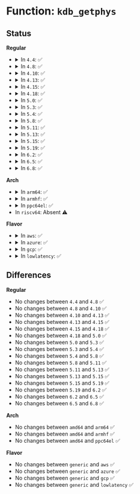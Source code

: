 # Function: <code>kdb_getphys</code>

## Status
<b>Regular</b>
<ul>
<li>
<details>
<summary>In <code>4.4</code>: ✅</summary>

```c
int kdb_getphys(void *res, long unsigned int addr, size_t size);
```

**Collision:** Unique Static

**Inline:** No

**Transformation:** False

**Instances:**

```
In kernel/debug/kdb/kdb_support.c (ffffffff811379a0)
Location: kernel/debug/kdb/kdb_support.c:377
Inline: False
Direct callers:
  - kernel/debug/kdb/kdb_support.c:kdb_getphysword
  - kernel/debug/kdb/kdb_support.c:kdb_getphysword
  - kernel/debug/kdb/kdb_support.c:kdb_getphysword
  - kernel/debug/kdb/kdb_support.c:kdb_getphysword
```
**Symbols:**

```
ffffffff811379a0-ffffffff81137a44: kdb_getphys (STB_LOCAL)
```
</details>
</li>
<li>
<details>
<summary>In <code>4.8</code>: ✅</summary>

```c
int kdb_getphys(void *res, long unsigned int addr, size_t size);
```

**Collision:** Unique Static

**Inline:** No

**Transformation:** False

**Instances:**

```
In kernel/debug/kdb/kdb_support.c (ffffffff8113fe70)
Location: kernel/debug/kdb/kdb_support.c:377
Inline: False
Direct callers:
  - kernel/debug/kdb/kdb_support.c:kdb_getphysword
  - kernel/debug/kdb/kdb_support.c:kdb_getphysword
  - kernel/debug/kdb/kdb_support.c:kdb_getphysword
  - kernel/debug/kdb/kdb_support.c:kdb_getphysword
```
**Symbols:**

```
ffffffff8113fe70-ffffffff8113ff0c: kdb_getphys (STB_LOCAL)
```
</details>
</li>
<li>
<details>
<summary>In <code>4.10</code>: ✅</summary>

```c
int kdb_getphys(void *res, long unsigned int addr, size_t size);
```

**Collision:** Unique Static

**Inline:** No

**Transformation:** False

**Instances:**

```
In kernel/debug/kdb/kdb_support.c (ffffffff81149c40)
Location: kernel/debug/kdb/kdb_support.c:377
Inline: False
Direct callers:
  - kernel/debug/kdb/kdb_support.c:kdb_getphysword
  - kernel/debug/kdb/kdb_support.c:kdb_getphysword
  - kernel/debug/kdb/kdb_support.c:kdb_getphysword
  - kernel/debug/kdb/kdb_support.c:kdb_getphysword
```
**Symbols:**

```
ffffffff81149c40-ffffffff81149cf8: kdb_getphys (STB_LOCAL)
```
</details>
</li>
<li>
<details>
<summary>In <code>4.13</code>: ✅</summary>

```c
int kdb_getphys(void *res, long unsigned int addr, size_t size);
```

**Collision:** Unique Static

**Inline:** No

**Transformation:** False

**Instances:**

```
In kernel/debug/kdb/kdb_support.c (ffffffff8114ba40)
Location: kernel/debug/kdb/kdb_support.c:377
Inline: False
Direct callers:
  - kernel/debug/kdb/kdb_support.c:kdb_getphysword
  - kernel/debug/kdb/kdb_support.c:kdb_getphysword
  - kernel/debug/kdb/kdb_support.c:kdb_getphysword
  - kernel/debug/kdb/kdb_support.c:kdb_getphysword
```
**Symbols:**

```
ffffffff8114ba40-ffffffff8114bb56: kdb_getphys (STB_LOCAL)
```
</details>
</li>
<li>
<details>
<summary>In <code>4.15</code>: ✅</summary>

```c
int kdb_getphys(void *res, long unsigned int addr, size_t size);
```

**Collision:** Unique Static

**Inline:** No

**Transformation:** False

**Instances:**

```
In kernel/debug/kdb/kdb_support.c (ffffffff81158300)
Location: kernel/debug/kdb/kdb_support.c:377
Inline: False
Direct callers:
  - kernel/debug/kdb/kdb_support.c:kdb_getphysword
  - kernel/debug/kdb/kdb_support.c:kdb_getphysword
  - kernel/debug/kdb/kdb_support.c:kdb_getphysword
  - kernel/debug/kdb/kdb_support.c:kdb_getphysword
```
**Symbols:**

```
ffffffff81158300-ffffffff81158426: kdb_getphys (STB_LOCAL)
```
</details>
</li>
<li>
<details>
<summary>In <code>4.18</code>: ✅</summary>

```c
int kdb_getphys(void *res, long unsigned int addr, size_t size);
```

**Collision:** Unique Static

**Inline:** No

**Transformation:** False

**Instances:**

```
In kernel/debug/kdb/kdb_support.c (ffffffff81166f20)
Location: kernel/debug/kdb/kdb_support.c:377
Inline: False
Direct callers:
  - kernel/debug/kdb/kdb_support.c:kdb_getphysword
  - kernel/debug/kdb/kdb_support.c:kdb_getphysword
  - kernel/debug/kdb/kdb_support.c:kdb_getphysword
  - kernel/debug/kdb/kdb_support.c:kdb_getphysword
```
**Symbols:**

```
ffffffff81166f20-ffffffff81167041: kdb_getphys (STB_LOCAL)
```
</details>
</li>
<li>
<details>
<summary>In <code>5.0</code>: ✅</summary>

```c
int kdb_getphys(void *res, long unsigned int addr, size_t size);
```

**Collision:** Unique Static

**Inline:** No

**Transformation:** False

**Instances:**

```
In kernel/debug/kdb/kdb_support.c (ffffffff81173c80)
Location: kernel/debug/kdb/kdb_support.c:377
Inline: False
Direct callers:
  - kernel/debug/kdb/kdb_support.c:kdb_getphysword
  - kernel/debug/kdb/kdb_support.c:kdb_getphysword
  - kernel/debug/kdb/kdb_support.c:kdb_getphysword
  - kernel/debug/kdb/kdb_support.c:kdb_getphysword
```
**Symbols:**

```
ffffffff81173c80-ffffffff81173da1: kdb_getphys (STB_LOCAL)
```
</details>
</li>
<li>
<details>
<summary>In <code>5.3</code>: ✅</summary>

```c
int kdb_getphys(void *res, long unsigned int addr, size_t size);
```

**Collision:** Unique Static

**Inline:** No

**Transformation:** False

**Instances:**

```
In kernel/debug/kdb/kdb_support.c (ffffffff81180a60)
Location: kernel/debug/kdb/kdb_support.c:377
Inline: False
Direct callers:
  - kernel/debug/kdb/kdb_support.c:kdb_getphysword
  - kernel/debug/kdb/kdb_support.c:kdb_getphysword
  - kernel/debug/kdb/kdb_support.c:kdb_getphysword
  - kernel/debug/kdb/kdb_support.c:kdb_getphysword
```
**Symbols:**

```
ffffffff81180a60-ffffffff81180b26: kdb_getphys (STB_LOCAL)
```
</details>
</li>
<li>
<details>
<summary>In <code>5.4</code>: ✅</summary>

```c
int kdb_getphys(void *res, long unsigned int addr, size_t size);
```

**Collision:** Unique Static

**Inline:** No

**Transformation:** False

**Instances:**

```
In kernel/debug/kdb/kdb_support.c (ffffffff8118c8d0)
Location: kernel/debug/kdb/kdb_support.c:377
Inline: False
Direct callers:
  - kernel/debug/kdb/kdb_support.c:kdb_getphysword
  - kernel/debug/kdb/kdb_support.c:kdb_getphysword
  - kernel/debug/kdb/kdb_support.c:kdb_getphysword
  - kernel/debug/kdb/kdb_support.c:kdb_getphysword
```
**Symbols:**

```
ffffffff8118c8d0-ffffffff8118c996: kdb_getphys (STB_LOCAL)
```
</details>
</li>
<li>
<details>
<summary>In <code>5.8</code>: ✅</summary>

```c
int kdb_getphys(void *res, long unsigned int addr, size_t size);
```

**Collision:** Unique Static

**Inline:** No

**Transformation:** False

**Instances:**

```
In kernel/debug/kdb/kdb_support.c (ffffffff811a1290)
Location: kernel/debug/kdb/kdb_support.c:377
Inline: False
Direct callers:
  - kernel/debug/kdb/kdb_support.c:kdb_getphysword
  - kernel/debug/kdb/kdb_support.c:kdb_getphysword
  - kernel/debug/kdb/kdb_support.c:kdb_getphysword
  - kernel/debug/kdb/kdb_support.c:kdb_getphysword
```
**Symbols:**

```
ffffffff811a1290-ffffffff811a1414: kdb_getphys (STB_LOCAL)
```
</details>
</li>
<li>
<details>
<summary>In <code>5.11</code>: ✅</summary>

```c
int kdb_getphys(void *res, long unsigned int addr, size_t size);
```

**Collision:** Unique Static

**Inline:** No

**Transformation:** False

**Instances:**

```
In kernel/debug/kdb/kdb_support.c (ffffffff8119e3e0)
Location: kernel/debug/kdb/kdb_support.c:377
Inline: False
Direct callers:
  - kernel/debug/kdb/kdb_support.c:kdb_getphysword
  - kernel/debug/kdb/kdb_support.c:kdb_getphysword
  - kernel/debug/kdb/kdb_support.c:kdb_getphysword
  - kernel/debug/kdb/kdb_support.c:kdb_getphysword
```
**Symbols:**

```
ffffffff8119e3e0-ffffffff8119e564: kdb_getphys (STB_LOCAL)
```
</details>
</li>
<li>
<details>
<summary>In <code>5.13</code>: ✅</summary>

```c
int kdb_getphys(void *res, long unsigned int addr, size_t size);
```

**Collision:** Unique Static

**Inline:** No

**Transformation:** False

**Instances:**

```
In kernel/debug/kdb/kdb_support.c (ffffffff8119f130)
Location: kernel/debug/kdb/kdb_support.c:367
Inline: False
Direct callers:
  - kernel/debug/kdb/kdb_support.c:kdb_getphysword
  - kernel/debug/kdb/kdb_support.c:kdb_getphysword
  - kernel/debug/kdb/kdb_support.c:kdb_getphysword
  - kernel/debug/kdb/kdb_support.c:kdb_getphysword
```
**Symbols:**

```
ffffffff8119f130-ffffffff8119f25e: kdb_getphys (STB_LOCAL)
```
</details>
</li>
<li>
<details>
<summary>In <code>5.15</code>: ✅</summary>

```c
int kdb_getphys(void *res, long unsigned int addr, size_t size);
```

**Collision:** Unique Static

**Inline:** No

**Transformation:** False

**Instances:**

```
In kernel/debug/kdb/kdb_support.c (ffffffff811c8fb0)
Location: kernel/debug/kdb/kdb_support.c:318
Inline: False
Direct callers:
  - kernel/debug/kdb/kdb_support.c:kdb_getphysword
  - kernel/debug/kdb/kdb_support.c:kdb_getphysword
  - kernel/debug/kdb/kdb_support.c:kdb_getphysword
  - kernel/debug/kdb/kdb_support.c:kdb_getphysword
```
**Symbols:**

```
ffffffff811c8fb0-ffffffff811c90de: kdb_getphys (STB_LOCAL)
```
</details>
</li>
<li>
<details>
<summary>In <code>5.19</code>: ✅</summary>

```c
int kdb_getphys(void *res, long unsigned int addr, size_t size);
```

**Collision:** Unique Static

**Inline:** No

**Transformation:** False

**Instances:**

```
In kernel/debug/kdb/kdb_support.c (ffffffff811fca40)
Location: kernel/debug/kdb/kdb_support.c:317
Inline: False
Direct callers:
  - kernel/debug/kdb/kdb_support.c:kdb_getphysword
  - kernel/debug/kdb/kdb_support.c:kdb_getphysword
  - kernel/debug/kdb/kdb_support.c:kdb_getphysword
  - kernel/debug/kdb/kdb_support.c:kdb_getphysword
```
**Symbols:**

```
ffffffff811fca40-ffffffff811fcbfd: kdb_getphys (STB_LOCAL)
```
</details>
</li>
<li>
<details>
<summary>In <code>6.2</code>: ✅</summary>

```c
int kdb_getphys(void *res, long unsigned int addr, size_t size);
```

**Collision:** Unique Static

**Inline:** No

**Transformation:** False

**Instances:**

```
In kernel/debug/kdb/kdb_support.c (ffffffff81244160)
Location: kernel/debug/kdb/kdb_support.c:317
Inline: False
Direct callers:
  - kernel/debug/kdb/kdb_support.c:kdb_getphysword
  - kernel/debug/kdb/kdb_support.c:kdb_getphysword
  - kernel/debug/kdb/kdb_support.c:kdb_getphysword
  - kernel/debug/kdb/kdb_support.c:kdb_getphysword
```
**Symbols:**

```
ffffffff81244160-ffffffff8124431a: kdb_getphys (STB_LOCAL)
```
</details>
</li>
<li>
<details>
<summary>In <code>6.5</code>: ✅</summary>

```c
int kdb_getphys(void *res, long unsigned int addr, size_t size);
```

**Collision:** Unique Static

**Inline:** No

**Transformation:** False

**Instances:**

```
In kernel/debug/kdb/kdb_support.c (ffffffff8125b240)
Location: kernel/debug/kdb/kdb_support.c:317
Inline: False
Direct callers:
  - kernel/debug/kdb/kdb_support.c:kdb_getphysword
  - kernel/debug/kdb/kdb_support.c:kdb_getphysword
  - kernel/debug/kdb/kdb_support.c:kdb_getphysword
  - kernel/debug/kdb/kdb_support.c:kdb_getphysword
```
**Symbols:**

```
ffffffff8125b240-ffffffff8125b3fa: kdb_getphys (STB_LOCAL)
```
</details>
</li>
<li>
<details>
<summary>In <code>6.8</code>: ✅</summary>

```c
int kdb_getphys(void *res, long unsigned int addr, size_t size);
```

**Collision:** Unique Static

**Inline:** No

**Transformation:** False

**Instances:**

```
In kernel/debug/kdb/kdb_support.c (ffffffff81275110)
Location: kernel/debug/kdb/kdb_support.c:317
Inline: False
Direct callers:
  - kernel/debug/kdb/kdb_support.c:kdb_getphysword
  - kernel/debug/kdb/kdb_support.c:kdb_getphysword
  - kernel/debug/kdb/kdb_support.c:kdb_getphysword
  - kernel/debug/kdb/kdb_support.c:kdb_getphysword
```
**Symbols:**

```
ffffffff81275110-ffffffff81275338: kdb_getphys (STB_LOCAL)
```
</details>
</li>
</ul>
<b>Arch</b>
<ul>
<li>
<details>
<summary>In <code>arm64</code>: ✅</summary>

```c
int kdb_getphys(void *res, long unsigned int addr, size_t size);
```

**Collision:** Unique Static

**Inline:** No

**Transformation:** False

**Instances:**

```
In kernel/debug/kdb/kdb_support.c (ffff800010203c28)
Location: kernel/debug/kdb/kdb_support.c:377
Inline: False
Direct callers:
  - kernel/debug/kdb/kdb_support.c:kdb_getphysword
  - kernel/debug/kdb/kdb_support.c:kdb_getphysword
  - kernel/debug/kdb/kdb_support.c:kdb_getphysword
  - kernel/debug/kdb/kdb_support.c:kdb_getphysword
```
**Symbols:**

```
ffff800010203c28-ffff800010203ce0: kdb_getphys (STB_LOCAL)
```
</details>
</li>
<li>
<details>
<summary>In <code>armhf</code>: ✅</summary>

```c
int kdb_getphys(void *res, long unsigned int addr, size_t size);
```

**Collision:** Unique Static

**Inline:** No

**Transformation:** False

**Instances:**

```
In kernel/debug/kdb/kdb_support.c (c0442b50)
Location: kernel/debug/kdb/kdb_support.c:377
Inline: False
Direct callers:
  - kernel/debug/kdb/kdb_support.c:kdb_getphysword
  - kernel/debug/kdb/kdb_support.c:kdb_getphysword
  - kernel/debug/kdb/kdb_support.c:kdb_getphysword
```
**Symbols:**

```
c0442b50-c0442bdc: kdb_getphys (STB_LOCAL)
```
</details>
</li>
<li>
<details>
<summary>In <code>ppc64el</code>: ✅</summary>

```c
int kdb_getphys(void *res, long unsigned int addr, size_t size);
```

**Collision:** Unique Static

**Inline:** No

**Transformation:** False

**Instances:**

```
In kernel/debug/kdb/kdb_support.c (c00000000027e410)
Location: kernel/debug/kdb/kdb_support.c:377
Inline: False
Direct callers:
  - kernel/debug/kdb/kdb_support.c:kdb_getphysword
  - kernel/debug/kdb/kdb_support.c:kdb_getphysword
  - kernel/debug/kdb/kdb_support.c:kdb_getphysword
  - kernel/debug/kdb/kdb_support.c:kdb_getphysword
```
**Symbols:**

```
c00000000027e410-c00000000027e52c: kdb_getphys (STB_LOCAL)
```
</details>
</li>
<li>
In <code>riscv64</code>: Absent ⚠️
</li>
</ul>
<b>Flavor</b>
<ul>
<li>
<details>
<summary>In <code>aws</code>: ✅</summary>

```c
int kdb_getphys(void *res, long unsigned int addr, size_t size);
```

**Collision:** Unique Static

**Inline:** No

**Transformation:** False

**Instances:**

```
In kernel/debug/kdb/kdb_support.c (ffffffff81184ef0)
Location: kernel/debug/kdb/kdb_support.c:377
Inline: False
Direct callers:
  - kernel/debug/kdb/kdb_support.c:kdb_getphysword
  - kernel/debug/kdb/kdb_support.c:kdb_getphysword
  - kernel/debug/kdb/kdb_support.c:kdb_getphysword
  - kernel/debug/kdb/kdb_support.c:kdb_getphysword
```
**Symbols:**

```
ffffffff81184ef0-ffffffff81184fb6: kdb_getphys (STB_LOCAL)
```
</details>
</li>
<li>
<details>
<summary>In <code>azure</code>: ✅</summary>

```c
int kdb_getphys(void *res, long unsigned int addr, size_t size);
```

**Collision:** Unique Static

**Inline:** No

**Transformation:** False

**Instances:**

```
In kernel/debug/kdb/kdb_support.c (ffffffff81178030)
Location: kernel/debug/kdb/kdb_support.c:377
Inline: False
Direct callers:
  - kernel/debug/kdb/kdb_support.c:kdb_getphysword
  - kernel/debug/kdb/kdb_support.c:kdb_getphysword
  - kernel/debug/kdb/kdb_support.c:kdb_getphysword
  - kernel/debug/kdb/kdb_support.c:kdb_getphysword
```
**Symbols:**

```
ffffffff81178030-ffffffff811780f6: kdb_getphys (STB_LOCAL)
```
</details>
</li>
<li>
<details>
<summary>In <code>gcp</code>: ✅</summary>

```c
int kdb_getphys(void *res, long unsigned int addr, size_t size);
```

**Collision:** Unique Static

**Inline:** No

**Transformation:** False

**Instances:**

```
In kernel/debug/kdb/kdb_support.c (ffffffff81182cc0)
Location: kernel/debug/kdb/kdb_support.c:377
Inline: False
Direct callers:
  - kernel/debug/kdb/kdb_support.c:kdb_getphysword
  - kernel/debug/kdb/kdb_support.c:kdb_getphysword
  - kernel/debug/kdb/kdb_support.c:kdb_getphysword
  - kernel/debug/kdb/kdb_support.c:kdb_getphysword
```
**Symbols:**

```
ffffffff81182cc0-ffffffff81182d86: kdb_getphys (STB_LOCAL)
```
</details>
</li>
<li>
<details>
<summary>In <code>lowlatency</code>: ✅</summary>

```c
int kdb_getphys(void *res, long unsigned int addr, size_t size);
```

**Collision:** Unique Static

**Inline:** No

**Transformation:** False

**Instances:**

```
In kernel/debug/kdb/kdb_support.c (ffffffff811905e0)
Location: kernel/debug/kdb/kdb_support.c:377
Inline: False
Direct callers:
  - kernel/debug/kdb/kdb_support.c:kdb_getphysword
  - kernel/debug/kdb/kdb_support.c:kdb_getphysword
  - kernel/debug/kdb/kdb_support.c:kdb_getphysword
  - kernel/debug/kdb/kdb_support.c:kdb_getphysword
```
**Symbols:**

```
ffffffff811905e0-ffffffff811906c5: kdb_getphys (STB_LOCAL)
```
</details>
</li>
</ul>

## Differences
<b>Regular</b>
<ul>
<li>
No changes between <code>4.4</code> and <code>4.8</code> ✅
</li>
<li>
No changes between <code>4.8</code> and <code>4.10</code> ✅
</li>
<li>
No changes between <code>4.10</code> and <code>4.13</code> ✅
</li>
<li>
No changes between <code>4.13</code> and <code>4.15</code> ✅
</li>
<li>
No changes between <code>4.15</code> and <code>4.18</code> ✅
</li>
<li>
No changes between <code>4.18</code> and <code>5.0</code> ✅
</li>
<li>
No changes between <code>5.0</code> and <code>5.3</code> ✅
</li>
<li>
No changes between <code>5.3</code> and <code>5.4</code> ✅
</li>
<li>
No changes between <code>5.4</code> and <code>5.8</code> ✅
</li>
<li>
No changes between <code>5.8</code> and <code>5.11</code> ✅
</li>
<li>
No changes between <code>5.11</code> and <code>5.13</code> ✅
</li>
<li>
No changes between <code>5.13</code> and <code>5.15</code> ✅
</li>
<li>
No changes between <code>5.15</code> and <code>5.19</code> ✅
</li>
<li>
No changes between <code>5.19</code> and <code>6.2</code> ✅
</li>
<li>
No changes between <code>6.2</code> and <code>6.5</code> ✅
</li>
<li>
No changes between <code>6.5</code> and <code>6.8</code> ✅
</li>
</ul>
<b>Arch</b>
<ul>
<li>
No changes between <code>amd64</code> and <code>arm64</code> ✅
</li>
<li>
No changes between <code>amd64</code> and <code>armhf</code> ✅
</li>
<li>
No changes between <code>amd64</code> and <code>ppc64el</code> ✅
</li>
</ul>
<b>Flavor</b>
<ul>
<li>
No changes between <code>generic</code> and <code>aws</code> ✅
</li>
<li>
No changes between <code>generic</code> and <code>azure</code> ✅
</li>
<li>
No changes between <code>generic</code> and <code>gcp</code> ✅
</li>
<li>
No changes between <code>generic</code> and <code>lowlatency</code> ✅
</li>
</ul>
